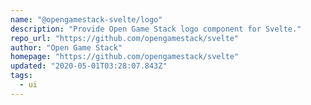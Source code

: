 ```yaml
---
name: "@opengamestack-svelte/logo"
description: "Provide Open Game Stack logo component for Svelte."
repo_url: "https://github.com/opengamestack/svelte"
author: "Open Game Stack"
homepage: "https://github.com/opengamestack/svelte"
updated: "2020-05-01T03:28:07.843Z"
tags: 
  - ui
---
```

